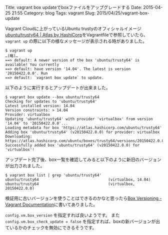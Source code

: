 Title: vagrant box updateでboxファイルをアップグレードする
Date: 2015-04-25 21:55
Category: blog
Tags: vagrant
Slug: 2015/04/25/vagrant-box-update


Vagrant Cloudに上がっているUbuntu trustyのオフィシャルイメージ[ubuntu/trusty64 | Atlas by HashiCorp](https://atlas.hashicorp.com/ubuntu/boxes/trusty64)をVagrantfileで参照していたら、 `vagrant up` の際に以下の様なメッセージが表示される時がありました。

```
$ vagrant up
…(略)…
==> default: A newer version of the box 'ubuntu/trusty64' is available! You currently
==> default: have version '14.04'. The latest is version '20150422.0.0'. Run
==> default: `vagrant box update` to update.
```

以下のように実行するとアップデートが出来ました。

```
$ vagrant box update --box ubuntu/trusty64
Checking for updates to 'ubuntu/trusty64'
Latest installed version: 14.04
Version constraints: > 14.04
Provider: virtualbox
Updating 'ubuntu/trusty64' with provider 'virtualbox' from version
'14.04' to '20150422.0.0'...
Loading metadata for box 'https://atlas.hashicorp.com/ubuntu/trusty64'
Adding box 'ubuntu/trusty64' (v20150422.0.0) for provider: virtualbox
Downloading: https://atlas.hashicorp.com/ubuntu/boxes/trusty64/versions/20150422.0.0/providers/virtualbox.box
Successfully added box 'ubuntu/trusty64' (v20150422.0.0) for 'virtualbox'!
```

アップデート完了後、box一覧を確認してみると以下のように新旧のバージョンが出力されました。

```
$ vagrant box list | grep 'ubuntu/trusty64'
ubuntu/trusty64                               (virtualbox, 14.04)
ubuntu/trusty64                               (virtualbox, 20150422.0.0)
```

検証用に古いバージョンを使うことはできるのかなと思ったら[Box Versioning - Vagrant Documentation](https://docs.vagrantup.com/v2/boxes/versioning.html)に書いてありました。

`config.vm.box_version` を指定すれば良いようです。
また `config.vm.box_check_update = false` を指定すれば、boxの新バージョンが出ているかのチェックを無効にできるそうです。
